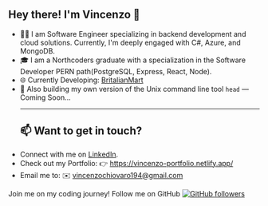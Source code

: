<h2>Hey there! I'm Vincenzo 👋</h2>

- 👨‍💻 I am Software Engineer specializing in backend development and cloud solutions. Currently, I'm deeply engaged with C#, Azure, and MongoDB.
- 🎓 I am a Northcoders graduate with a specialization in the Software Developer PERN path(PostgreSQL, Express, React, Node).
- 🌐 Currently Developing: [BritalianMart](https://github.com/vincenzochiovaro/BritalianMart)
- 👾 Also building my own version of the Unix command line tool `head` — Coming Soon...
  <hr>
  <h2>  📫 Want to get in touch? </h2>
- Connect with me on [LinkedIn](https://www.linkedin.com/in/vincenzo-chiovaro-22258a176/).
- Check out my Portfolio: 👉 https://vincenzo-portfolio.netlify.app/ 
- Email me to: ✉️ vincenzochiovaro194@gmail.com

Join me on my coding journey! Follow me on GitHub [![GitHub followers](https://img.shields.io/github/followers/vincenzochiovaro.svg?style=social&label=Follow)](https://github.com/vincenzochiovaro?tab=followers)

